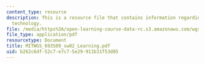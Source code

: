 ```yaml
---
content_type: resource
description: This is a resource file that contains information regarding learning
  technology.
file: /media/https%3A/open-learning-course-data-rc.s3.amazonaws.com/wgs-693-gender-race-and-the-complexities-of-science-and-technology-a-problem-based-learning-experiment-spring-2009/b262c6df52c7e7c75e29911b31f53d05_MITWGS_693S09_sw02_Learning.pdf
file_type: application/pdf
resourcetype: Document
title: MITWGS_693S09_sw02_Learning.pdf
uid: b262c6df-52c7-e7c7-5e29-911b31f53d05
---
```


